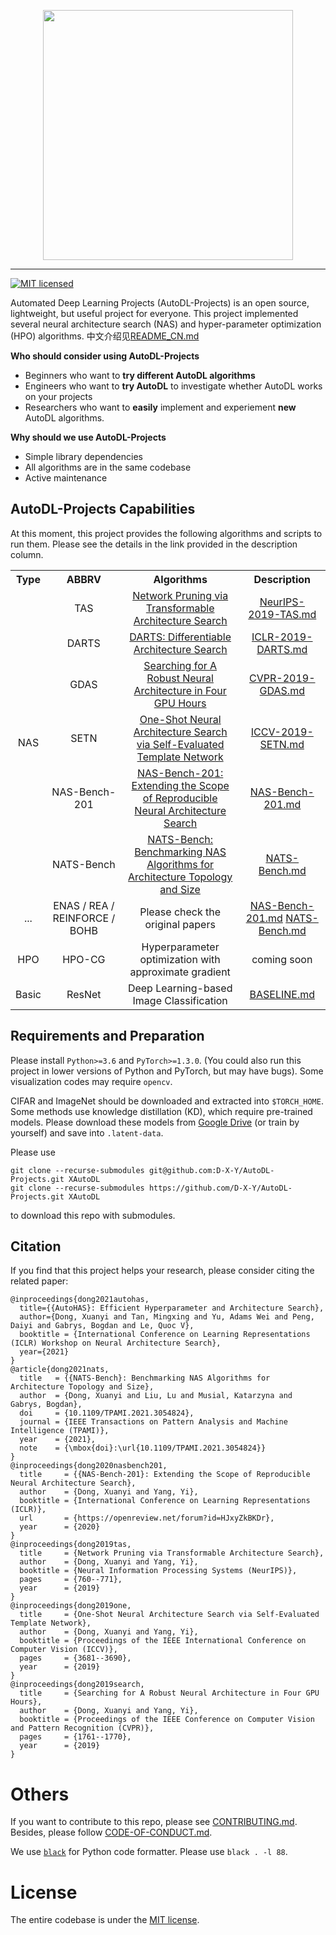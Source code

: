 <p align="center">
<img src="https://xuanyidong.com/resources/images/AutoDL-log.png" width="400"/>
</p>

---------
[![MIT licensed](https://img.shields.io/badge/license-MIT-brightgreen.svg)](LICENSE.md)

Automated Deep Learning Projects (AutoDL-Projects) is an open source, lightweight, but useful project for everyone.
This project implemented several neural architecture search (NAS) and hyper-parameter optimization (HPO) algorithms.
中文介绍见[README_CN.md](https://github.com/D-X-Y/AutoDL-Projects/tree/main/docs/README_CN.md)

**Who should consider using AutoDL-Projects**

- Beginners who want to **try different AutoDL algorithms**
- Engineers who want to **try AutoDL** to investigate whether AutoDL works on your projects
- Researchers who want to **easily** implement and experiement **new** AutoDL algorithms.

**Why should we use AutoDL-Projects**
- Simple library dependencies
- All algorithms are in the same codebase
- Active maintenance

## AutoDL-Projects Capabilities

At this moment, this project provides the following algorithms and scripts to run them. Please see the details in the link provided in the description column.

<table>
 <tbody>
    <tr align="center" valign="bottom">
      <th>Type</th>
      <th>ABBRV</th>
      <th>Algorithms</th>
      <th>Description</th>
    </tr>
    <tr> <!-- (1-st row) -->
    <td rowspan="6" align="center" valign="middle" halign="middle"> NAS </td>
    <td align="center" valign="middle"> TAS </td>
    <td align="center" valign="middle"> <a href="https://arxiv.org/abs/1905.09717">Network Pruning via Transformable Architecture Search</a> </td>
    <td align="center" valign="middle"> <a href="https://github.com/D-X-Y/AutoDL-Projects/tree/main/docs/NeurIPS-2019-TAS.md">NeurIPS-2019-TAS.md</a> </td>
    </tr>
    <tr> <!-- (2-nd row) -->
    <td align="center" valign="middle"> DARTS </td>
    <td align="center" valign="middle"> <a href="https://arxiv.org/abs/1806.09055">DARTS: Differentiable Architecture Search</a> </td>
    <td align="center" valign="middle"> <a href="https://github.com/D-X-Y/AutoDL-Projects/tree/main/docs/ICLR-2019-DARTS.md">ICLR-2019-DARTS.md</a> </td>
    </tr>
    <tr> <!-- (3-nd row) -->
    <td align="center" valign="middle"> GDAS </td>
    <td align="center" valign="middle"> <a href="https://arxiv.org/abs/1910.04465">Searching for A Robust Neural Architecture in Four GPU Hours</a> </td>
    <td align="center" valign="middle"> <a href="https://github.com/D-X-Y/AutoDL-Projects/tree/main/docs/CVPR-2019-GDAS.md">CVPR-2019-GDAS.md</a> </td>
    </tr>
    <tr> <!-- (4-rd row) -->
    <td align="center" valign="middle"> SETN </td>
    <td align="center" valign="middle"> <a href="https://arxiv.org/abs/1910.05733">One-Shot Neural Architecture Search via Self-Evaluated Template Network</a> </td>
    <td align="center" valign="middle"> <a href="https://github.com/D-X-Y/AutoDL-Projects/tree/main/docs/ICCV-2019-SETN.md">ICCV-2019-SETN.md</a> </td>
    </tr>
    <tr> <!-- (5-th row) -->
    <td align="center" valign="middle"> NAS-Bench-201 </td>
    <td align="center" valign="middle"> <a href="https://openreview.net/forum?id=HJxyZkBKDr"> NAS-Bench-201: Extending the Scope of Reproducible Neural Architecture Search</a> </td>
    <td align="center" valign="middle"> <a href="https://github.com/D-X-Y/AutoDL-Projects/tree/main/docs/NAS-Bench-201.md">NAS-Bench-201.md</a> </td>
    </tr>
    <tr> <!-- (6-th row) -->
    <td align="center" valign="middle"> NATS-Bench </td>
    <td align="center" valign="middle"> <a href="https://xuanyidong.com/assets/projects/NATS-Bench"> NATS-Bench: Benchmarking NAS Algorithms for Architecture Topology and Size</a> </td>
    <td align="center" valign="middle"> <a href="https://github.com/D-X-Y/NATS-Bench">NATS-Bench.md</a> </td>
    </tr>
    <tr> <!-- (7-th row) -->
    <td align="center" valign="middle"> ... </td>
    <td align="center" valign="middle"> ENAS / REA / REINFORCE / BOHB </td>
    <td align="center" valign="middle"> Please check the original papers </td>
    <td align="center" valign="middle"> <a href="https://github.com/D-X-Y/AutoDL-Projects/tree/main/docs/NAS-Bench-201.md">NAS-Bench-201.md</a>  <a href="https://github.com/D-X-Y/NATS-Bench">NATS-Bench.md</a> </td>
    </tr>
    <tr> <!-- (start second block) -->
    <td rowspan="1" align="center" valign="middle" halign="middle"> HPO </td>
    <td align="center" valign="middle"> HPO-CG </td>
    <td align="center" valign="middle"> Hyperparameter optimization with approximate gradient </td>
    <td align="center" valign="middle"> coming soon </a> </td>
    </tr>
    <tr> <!-- (start third block) -->
    <td rowspan="1" align="center" valign="middle" halign="middle"> Basic </td>
    <td align="center" valign="middle"> ResNet </td>
    <td align="center" valign="middle"> Deep Learning-based Image Classification </td>
    <td align="center" valign="middle"> <a href="https://github.com/D-X-Y/AutoDL-Projects/tree/main/docs/BASELINE.md">BASELINE.md</a> </a> </td>
    </tr>
 </tbody>
</table>



## Requirements and Preparation

Please install `Python>=3.6` and `PyTorch>=1.3.0`. (You could also run this project in lower versions of Python and PyTorch, but may have bugs).
Some visualization codes may require `opencv`.

CIFAR and ImageNet should be downloaded and extracted into `$TORCH_HOME`.
Some methods use knowledge distillation (KD), which require pre-trained models. Please download these models from [Google Drive](https://drive.google.com/open?id=1ANmiYEGX-IQZTfH8w0aSpj-Wypg-0DR-) (or train by yourself) and save into `.latent-data`.

Please use
```
git clone --recurse-submodules git@github.com:D-X-Y/AutoDL-Projects.git XAutoDL
git clone --recurse-submodules https://github.com/D-X-Y/AutoDL-Projects.git XAutoDL
```
to download this repo with submodules.

## Citation

If you find that this project helps your research, please consider citing the related paper:
```
@inproceedings{dong2021autohas,
  title={{AutoHAS}: Efficient Hyperparameter and Architecture Search},
  author={Dong, Xuanyi and Tan, Mingxing and Yu, Adams Wei and Peng, Daiyi and Gabrys, Bogdan and Le, Quoc V},
  booktitle = {International Conference on Learning Representations (ICLR) Workshop on Neural Architecture Search},
  year={2021}
}
@article{dong2021nats,
  title   = {{NATS-Bench}: Benchmarking NAS Algorithms for Architecture Topology and Size},
  author  = {Dong, Xuanyi and Liu, Lu and Musial, Katarzyna and Gabrys, Bogdan},
  doi     = {10.1109/TPAMI.2021.3054824},
  journal = {IEEE Transactions on Pattern Analysis and Machine Intelligence (TPAMI)},
  year    = {2021},
  note    = {\mbox{doi}:\url{10.1109/TPAMI.2021.3054824}}
}
@inproceedings{dong2020nasbench201,
  title     = {{NAS-Bench-201}: Extending the Scope of Reproducible Neural Architecture Search},
  author    = {Dong, Xuanyi and Yang, Yi},
  booktitle = {International Conference on Learning Representations (ICLR)},
  url       = {https://openreview.net/forum?id=HJxyZkBKDr},
  year      = {2020}
}
@inproceedings{dong2019tas,
  title     = {Network Pruning via Transformable Architecture Search},
  author    = {Dong, Xuanyi and Yang, Yi},
  booktitle = {Neural Information Processing Systems (NeurIPS)},
  pages     = {760--771},
  year      = {2019}
}
@inproceedings{dong2019one,
  title     = {One-Shot Neural Architecture Search via Self-Evaluated Template Network},
  author    = {Dong, Xuanyi and Yang, Yi},
  booktitle = {Proceedings of the IEEE International Conference on Computer Vision (ICCV)},
  pages     = {3681--3690},
  year      = {2019}
}
@inproceedings{dong2019search,
  title     = {Searching for A Robust Neural Architecture in Four GPU Hours},
  author    = {Dong, Xuanyi and Yang, Yi},
  booktitle = {Proceedings of the IEEE Conference on Computer Vision and Pattern Recognition (CVPR)},
  pages     = {1761--1770},
  year      = {2019}
}
```

# Others

If you want to contribute to this repo, please see [CONTRIBUTING.md](.github/CONTRIBUTING.md).
Besides, please follow [CODE-OF-CONDUCT.md](.github/CODE-OF-CONDUCT.md).

We use [`black`](https://github.com/psf/black) for Python code formatter.
Please use `black . -l 88`.

# License
The entire codebase is under the [MIT license](LICENSE.md).
